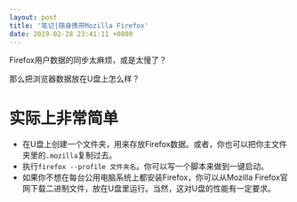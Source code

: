 ```yaml
---
layout: post
title: '笔记|随身携带Mozilla Firefox'
date: 2019-02-28 23:41:11 +0800
---
```

Firefox用户数据的同步太麻烦，或是太慢了？

那么把浏览器数据放在U盘上怎么样？

# 实际上非常简单

- 在U盘上创建一个文件夹，用来存放Firefox数据。或者，你也可以把你主文件夹里的`.mozilla`复制过去。
- 执行`firefox --profile 文件夹名`。你可以写一个脚本来做到一键启动。
- 如果你不想在每台公用电脑系统上都安装Firefox，你可以从Mozilla Firefox官网下载二进制文件，放在U盘里运行。当然，这对U盘的性能有一定要求。
